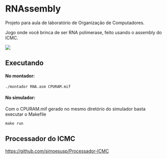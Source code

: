 # RNAssembly

Projeto para aula de laboratório de Organização de Computadores.

Jogo onde você brinca de ser RNA polimerase, feito usando o assembly do ICMC. 

![](https://github.com/ansoncg/RNAssembly_LabOrgComp/blob/master/tela_jogo.jpg)

## Executando

#### No montador:
```
./montador RNA.asm CPURAM.mif
```
#### No simulador:

Com o CPURAM.mif gerado no mesmo diretório do simulador basta executar o Makefile
```
make run
```

## Processador do ICMC

https://github.com/simoesusp/Processador-ICMC

